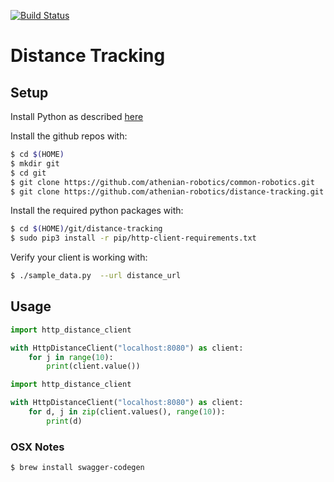[![Build Status](https://travis-ci.org/athenian-robotics/distance-tracking.svg?branch=master)](https://travis-ci.org/athenian-robotics/distance-tracking)
# Distance Tracking

## Setup

Install Python as described [here](http://docs.python-guide.org/en/latest/starting/install3/osx/)

Install the  github repos with:
```bash
$ cd $(HOME)
$ mkdir git
$ cd git
$ git clone https://github.com/athenian-robotics/common-robotics.git
$ git clone https://github.com/athenian-robotics/distance-tracking.git
```

Install the required python packages with:
```bash
$ cd $(HOME)/git/distance-tracking
$ sudo pip3 install -r pip/http-client-requirements.txt 
```

Verify your client is working with:
````bash
$ ./sample_data.py  --url distance_url
````

## Usage
```python
import http_distance_client

with HttpDistanceClient("localhost:8080") as client:
    for j in range(10):
        print(client.value())
```

```python
import http_distance_client

with HttpDistanceClient("localhost:8080") as client:
    for d, j in zip(client.values(), range(10)):
        print(d)
```

### OSX Notes

````bash
$ brew install swagger-codegen
````